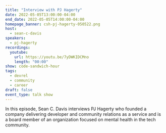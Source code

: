 ```yaml
---
title: "Interview with PJ Hagerty"
date: 2022-05-05T13:00:00-04:00
end_date: 2022-05-05T14:00:00-04:00
homepage_banner: csh-pj-hagerty-050522.png
host:
  - sean-c-davis
speakers:
  - pj-hagerty
recordings:
  youtube:
    url: https://youtu.be/7yDWKIDCMno
    length: "00:00"
show: code-sandwich-hour
tags:
  - devrel
  - community
  - career
draft: false
event_type: talk show
---
```


In this episode, Sean C. Davis interviews PJ Hagerty who founded a company delivering developer and community relations as a service and is a board member of an organization focused on mental health in the tech community.
